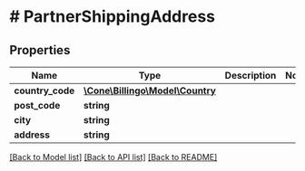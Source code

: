 # # PartnerShippingAddress

## Properties

Name | Type | Description | Notes
------------ | ------------- | ------------- | -------------
**country_code** | [**\Cone\Billingo\Model\Country**](Country.md) |  |
**post_code** | **string** |  |
**city** | **string** |  |
**address** | **string** |  |

[[Back to Model list]](../../README.md#models) [[Back to API list]](../../README.md#endpoints) [[Back to README]](../../README.md)
